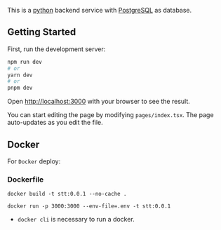 This is a [python](https://www.python.org/) backend service with [PostgreSQL](https://www.postgresql.org/) as database.


## Getting Started

First, run the development server:

```bash
npm run dev
# or
yarn dev
# or
pnpm dev
```

Open [http://localhost:3000](http://localhost:3000) with your browser to see the result.

You can start editing the page by modifying `pages/index.tsx`. The page auto-updates as you edit the file.

## Docker

For ```Docker``` deploy:

### Dockerfile

````
docker build -t stt:0.0.1 --no-cache .
````
````
docker run -p 3000:3000 --env-file=.env -t stt:0.0.1
````

* ```docker cli``` is necessary to run a docker.
